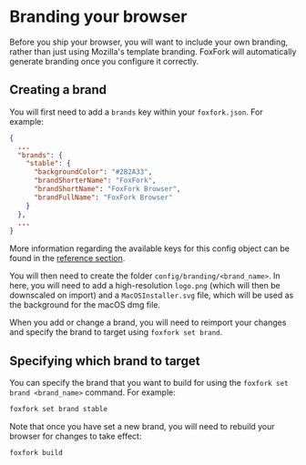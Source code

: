 # Branding your browser

Before you ship your browser, you will want to include your own branding, rather than just using Mozilla's template branding. FoxFork will automatically generate branding once you configure it correctly.

## Creating a brand

You will first need to add a `brands` key within your `foxfork.json`. For example:

```json
{
  ...
  "brands": {
    "stable": {
      "backgroundColor": "#2B2A33",
      "brandShorterName": "FoxFork",
      "brandShortName": "FoxFork Browser",
      "brandFullName": "FoxFork Browser"
    }
  },
  ...
}
```

More information regarding the available keys for this config object can be found in the [reference section](/reference/config/#brands).

You will then need to create the folder `config/branding/<brand_name>`. In here, you will need to add a high-resolution `logo.png` (which will then be downscaled on import) and a `MacOSInstaller.svg` file, which will be used as the background for the macOS dmg file.

When you add or change a brand, you will need to reimport your changes and specify the brand to target using `foxfork set brand`.

## Specifying which brand to target

You can specify the brand that you want to build for using the `foxfork set brand <brand_name>` command. For example:

```sh
foxfork set brand stable
```

Note that once you have set a new brand, you will need to rebuild your browser for changes to take effect:

```sh
foxfork build
```
